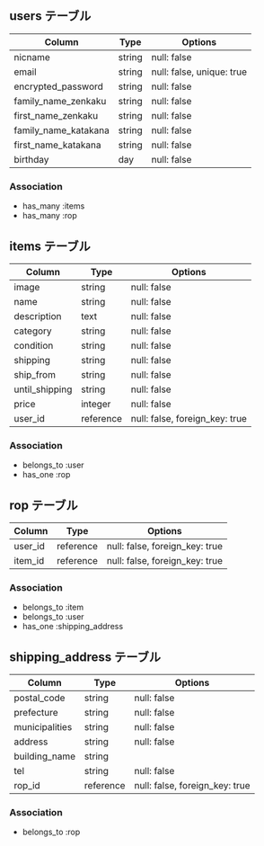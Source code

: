 ## users テーブル

| Column               | Type   | Options                   |
|----------------------|--------|---------------------------|
| nicname              | string | null: false               |
| email                | string | null: false, unique: true |
| encrypted_password   | string | null: false               |
| family_name_zenkaku  | string | null: false               |
| first_name_zenkaku   | string | null: false               |
| family_name_katakana | string | null: false               |
| first_name_katakana  | string | null: false               |
| birthday             | day    | null: false               |

### Association

- has_many :items
- has_many :rop


## items テーブル

| Column         | Type      | Options                        |
|----------------|-----------|--------------------------------|
| image          | string    | null: false                    |
| name           | string    | null: false                    |
| description    | text      | null: false                    |
| category       | string    | null: false                    |
| condition      | string    | null: false                    |
| shipping       | string    | null: false                    |
| ship_from      | string    | null: false                    |
| until_shipping | string    | null: false                    |
| price          | integer   | null: false                    |
| user_id        | reference | null: false, foreign_key: true |

### Association

- belongs_to :user
- has_one    :rop


## rop テーブル

| Column  | Type      | Options                        |
|---------|-----------|--------------------------------|
| user_id | reference | null: false, foreign_key: true |
| item_id | reference | null: false, foreign_key: true |

### Association

- belongs_to :item
- belongs_to :user
- has_one :shipping_address


## shipping_address テーブル

| Column         | Type      | Options                        |
|----------------|-----------|--------------------------------|
| postal_code    | string    | null: false                    |
| prefecture     | string    | null: false                    |
| municipalities | string    | null: false                    |
| address        | string    | null: false                    |
| building_name  | string    |                                |
| tel            | string    | null: false                    |
| rop_id         | reference | null: false, foreign_key: true |

### Association

- belongs_to :rop